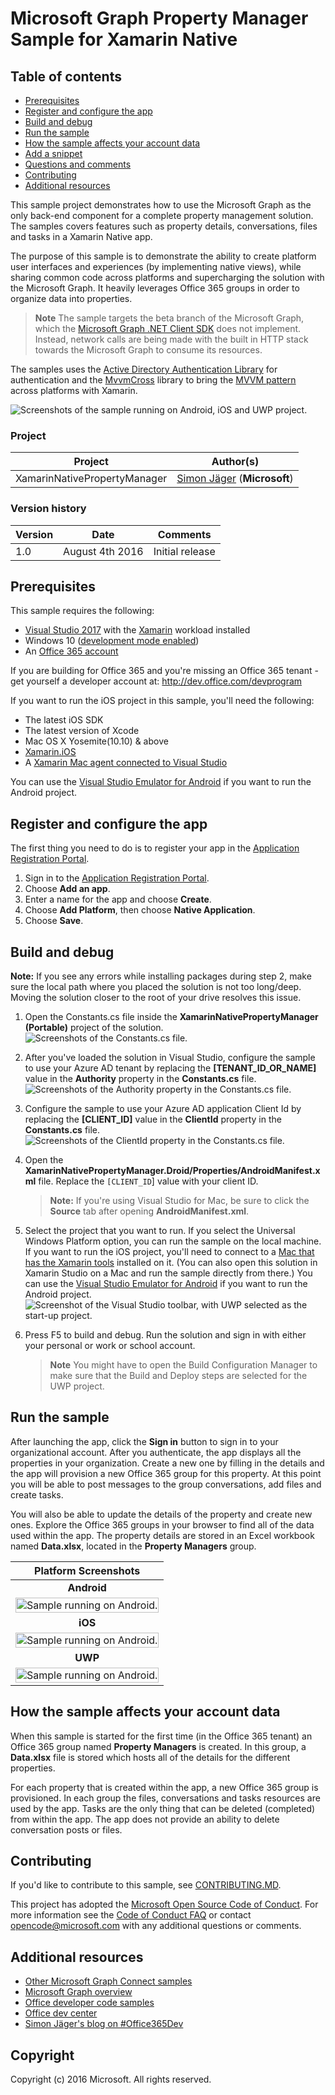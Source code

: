 # Microsoft Graph Property Manager Sample for Xamarin Native

## Table of contents

* [Prerequisites](#prerequisites)
* [Register and configure the app](#register-and-configure-the-app)
* [Build and debug](#build)
* [Run the sample](#run)
* [How the sample affects your account data](#how-the-sample-affects-your-tenant-data)
* [Add a snippet](#add-a-snippet)
* [Questions and comments](#questions)
* [Contributing](#contributing")
* [Additional resources](#additional-resources)

This sample project demonstrates how to use the Microsoft Graph as the only back-end component for a complete property management solution. The samples covers features such as property details, conversations, files and tasks in a Xamarin Native app.

The purpose of this sample is to demonstrate the ability to create platform user interfaces and experiences (by implementing native views), while sharing common code across platforms and supercharging the solution with the Microsoft Graph. It heavily leverages Office 365 groups in order to organize data into properties.

> **Note** The sample targets the beta branch of the Microsoft Graph, which the [Microsoft Graph .NET Client SDK](https://github.com/microsoftgraph/msgraph-sdk-dotnet) does not implement. Instead, network calls are being made with the built in HTTP stack towards the Microsoft Graph to consume its resources.

The samples uses the [Active Directory Authentication Library](https://www.nuget.org/packages/Microsoft.IdentityModel.Clients.ActiveDirectory/) for authentication and the [MvvmCross](https://mvvmcross.com/) library to bring the [MVVM pattern](https://msdn.microsoft.com/en-us/library/hh848246.aspx) across platforms with Xamarin.

![Screenshots of the sample running on Android, iOS and UWP project.](/Images/PM_OSes.png "Sample running on Android, iOS and UWP.")

### Project

Project | Author(s)
---------|----------
XamarinNativePropertyManager | [Simon Jäger](http://simonjaeger.com/) (**Microsoft**)

### Version history

Version  | Date | Comments
---------| -----| --------
1.0  | August 4th 2016 | Initial release

## Prerequisites

This sample requires the following:  

- [Visual Studio 2017](https://www.visualstudio.com/downloads) with the [Xamarin](https://www.xamarin.com/visual-studio) workload installed
- Windows 10 ([development mode enabled](https://msdn.microsoft.com/library/windows/apps/xaml/dn706236.aspx))
-  An [Office 365 account](https://msdn.microsoft.com/office/office365/howto/setup-development-environment#bk_Office365Account)

If you are building for Office 365 and you're missing an Office 365 tenant - get yourself a developer account at: <http://dev.office.com/devprogram>

If you want to run the iOS project in this sample, you'll need the following:

- The latest iOS SDK
- The latest version of Xcode
- Mac OS X Yosemite(10.10) & above 
- [Xamarin.iOS](https://developer.xamarin.com/guides/ios/getting_started/installation/mac/)
- A [Xamarin Mac agent connected to Visual Studio](https://developer.xamarin.com/guides/ios/getting_started/installation/windows/connecting-to-mac/)

You can use the [Visual Studio Emulator for Android](https://www.visualstudio.com/features/msft-android-emulator-vs.aspx) if you want to run the Android project.

## Register and configure the app

The first thing you need to do is to register your app in the [Application Registration Portal](https://apps.dev.microsoft.com).

1. Sign in to the [Application Registration Portal](https://apps.dev.microsoft.com).
1. Choose **Add an app**.
1. Enter a name for the app and choose **Create**.
1. Choose **Add Platform**, then choose **Native Application**.
1. Choose **Save**.

<a name="build"></a>
## Build and debug ##

**Note:** If you see any errors while installing packages during step 2, make sure the local path where you placed the solution is not too long/deep. Moving the solution closer to the root of your drive resolves this issue.

1. Open the Constants.cs file inside the **XamarinNativePropertyManager (Portable)** project of the solution.  
![Screenshots of the Constants.cs file.](/Images/Constants.png "Constants.cs.") 

1. After you've loaded the solution in Visual Studio, configure the sample to use your Azure AD tenant by replacing the **[TENANT_ID_OR_NAME]** value in the **Authority** property in the **Constants.cs** file.  
![Screenshots of the Authority property in the Constants.cs file.](/Images/TenantId.png "Authority property.") 

1. Configure the sample to use your Azure AD application Client Id by replacing the **[CLIENT_ID]** value in the **ClientId** property in the **Constants.cs** file.  
![Screenshots of the ClientId property in the Constants.cs file.](/Images/ClientId.png "ClientId property.") 

1. Open the **XamarinNativePropertyManager.Droid/Properties/AndroidManifest.xml** file. Replace the `[CLIENT_ID`] value with your client ID.

    > **Note:** If you're using Visual Studio for Mac, be sure to click the **Source** tab after opening **AndroidManifest.xml**.

1. Select the project that you want to run. If you select the Universal Windows Platform option, you can run the sample on the local machine. If you want to run the iOS project, you'll need to connect to a [Mac that has the Xamarin tools](https://developer.xamarin.com/guides/ios/getting_started/installation/windows/connecting-to-mac/) installed on it. (You can also open this solution in Xamarin Studio on a Mac and run the sample directly from there.) You can use the [Visual Studio Emulator for Android](https://www.visualstudio.com/features/msft-android-emulator-vs.aspx) if you want to run the Android project.  
![Screenshot of the Visual Studio toolbar, with UWP selected as the start-up project.](/Images/Projects.png "Select start-up project.") 

1. Press F5 to build and debug. Run the solution and sign in with either your personal or work or school account.
    > **Note** You might have to open the Build Configuration Manager to make sure that the Build and Deploy steps are selected for the UWP project.

<a name="run"></a>
## Run the sample

After launching the app, click the **Sign in** button to sign in to your organizational account. After you authenticate, the app displays all the properties in your organization. Create a new one by filling in the details and the app will provision a new Office 365 group for this property. At this point you will be able to post messages to the group conversations, add files and create tasks.

You will also be able to update the details of the property and create new ones. Explore the Office 365 groups in your browser to find all of the data used within the app. The property details are stored in an Excel workbook named **Data.xlsx**, located in the **Property Managers** group. 

| Platform Screenshots        |
| :-------------: |
| **Android**       |
| <img src="Images/PM_Android.png" alt="Sample running on Android." width="100%" /> |
| **iOS**      |
| <img src="Images/PM_iOS.png" alt="Sample running on Android." width="100%" /> |
| **UWP** |
| <img src="Images/PM_UWP1.png" alt="Sample running on Android." width="100%" /> |


<a name="#how-the-sample-affects-your-tenant-data"></a>

## How the sample affects your account data

When this sample is started for the first time (in the Office 365 tenant) an Office 365 group named **Property Managers** is created. In this group, a **Data.xlsx** file is stored which hosts all of the details for the different properties.

For each property that is created within the app, a new Office 365 group is provisioned. In each group the files, conversations and tasks resources are used by the app. Tasks are the only thing that can be deleted (completed) from within the app. The app does not provide an ability to delete conversation posts or files. 

<a name="contributing"></a>
## Contributing ##

If you'd like to contribute to this sample, see [CONTRIBUTING.MD](/CONTRIBUTING.md).

This project has adopted the [Microsoft Open Source Code of Conduct](https://opensource.microsoft.com/codeofconduct/). For more information see the [Code of Conduct FAQ](https://opensource.microsoft.com/codeofconduct/faq/) or contact [opencode@microsoft.com](mailto:opencode@microsoft.com) with any additional questions or comments.


<a name="additional-resources"></a>
## Additional resources ##

- [Other Microsoft Graph Connect samples](https://github.com/MicrosoftGraph?utf8=%E2%9C%93&query=-Connect)
- [Microsoft Graph overview](http://graph.microsoft.io)
- [Office developer code samples](http://dev.office.com/code-samples)
- [Office dev center](http://dev.office.com/)
- [Simon Jäger's blog on #Office365Dev](http://simonjaeger.com/)


## Copyright
Copyright (c) 2016 Microsoft. All rights reserved.